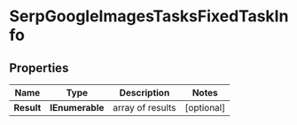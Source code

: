 # SerpGoogleImagesTasksFixedTaskInfo


## Properties

| Name | Type | Description | Notes |
|------------ | ------------- | ------------- | -------------|
**Result** | **IEnumerable<SerpGoogleImagesTasksFixedResultInfo>** | array of results |[optional]|